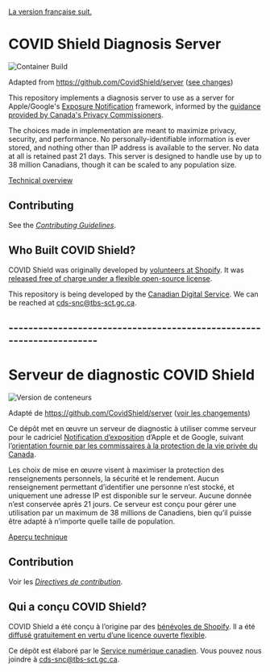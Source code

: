 [La version française suit.](#---------------------------------------------------------------------)

# COVID Shield Diagnosis Server

![Container Build](https://github.com/CovidShield/server/workflows/Container%20Builds/badge.svg)

Adapted from <https://github.com/CovidShield/server> ([see changes](https://github.com/cds-snc/covid-shield-server/blob/master/FORK.md))

This repository implements a diagnosis server to use as a server for Apple/Google's [Exposure
Notification](https://www.apple.com/covid19/contacttracing) framework, informed by the [guidance
provided by Canada's Privacy
Commissioners](https://priv.gc.ca/en/opc-news/speeches/2020/s-d_20200507/).

The choices made in implementation are meant to maximize privacy, security, and performance. No
personally-identifiable information is ever stored, and nothing other than IP address is available to the server. No data at all is retained past 21 days. This server is designed to handle
use by up to 38 million Canadians, though it can be scaled to any population size.

[Technical overview](https://github.com/CovidShield/server#overview) 

## Contributing

See the [_Contributing Guidelines_](CONTRIBUTING.md).

## Who Built COVID Shield?

COVID Shield was originally developed by [volunteers at Shopify](https://www.covidshield.app/). It was [released free of charge under a flexible open-source license](https://github.com/CovidShield/server).

This repository is being developed by the [Canadian Digital Service](https://digital.canada.ca/). We can be reached at <cds-snc@tbs-sct.gc.ca>.

## ---------------------------------------------------------------------

# Serveur de diagnostic COVID Shield

![Version de conteneurs](https://github.com/CovidShield/server/workflows/Container%20Builds/badge.svg)

Adapté de <https://github.com/CovidShield/server> ([voir les changements](https://github.com/cds-snc/covid-shield-server/blob/master/FORK.md))

Ce dépôt met en œuvre un serveur de diagnostic à utiliser comme serveur pour le cadriciel [Notification d’exposition](https://www.apple.com/covid19/contacttracing) d’Apple et de Google, suivant l’[orientation fournie par les commissaires à la protection de la vie privée du Canada](https://priv.gc.ca/fr/nouvelles-du-commissariat/allocutions/2020/s-d_20200507/).

Les choix de mise en œuvre visent à maximiser la protection des renseignements personnels, la sécurité et le rendement. Aucun renseignement permettant d’identifier une personne n’est stocké, et uniquement une adresse IP est disponible sur le serveur. Aucune donnée n’est conservée après 21 jours. Ce serveur est conçu pour gérer une utilisation par un maximum de 38 millions de Canadiens, bien qu’il puisse être adapté à n’importe quelle taille de population.

[Aperçu technique](https://github.com/CovidShield/server#overview) 

## Contribution

Voir les [_Directives de contribution_](CONTRIBUTING.md).

## Qui a conçu COVID Shield?

COVID Shield a été conçu à l’origine par des [bénévoles de Shopify](https://www.covidshield.app/). Il a été [diffusé gratuitement en vertu d’une licence ouverte flexible](https://github.com/CovidShield/server).

Ce dépôt est élaboré par le [Service numérique canadien](https://numerique.canada.ca/). Vous pouvez nous joindre à <cds-snc@tbs-sct.gc.ca>.
